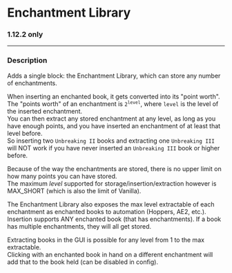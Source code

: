 # Enchantment Library

### **1.12.2 only**

-----

### Description

Adds a single block: the Enchantment Library, which can store any number of enchantments. <br>

When inserting an enchanted book, it gets converted into its "point worth". <br>
The "points worth" of an enchantment is <code>2<sup>level</sup></code>, where `level` is the level of the inserted enchantment. <br>
You can then extract any stored enchantment at any level, as long as you have enough points, and you have inserted an enchantment of at least that level before. <br>
So inserting two `Unbreaking II` books and extracting one `Unbreaking III` will NOT work if you have never inserted an `Unbreaking III` book or higher before. <br>

Because of the way the enchantments are stored, there is no upper limit on how many points you can have stored. <br>
The maximum *level* supported for storage/insertion/extraction however is MAX_SHORT (which is also the limit of Vanilla).

The Enchantment Library also exposes the max level extractable of each enchantment as enchanted books to automation (Hoppers, AE2, etc.). <br>
Insertion supports ANY enchanted book (that has enchantments). If a book has multiple enchantments, they will all get stored.

Extracting books in the GUI is possible for any level from 1 to the max extractable. <br>
Clicking with an enchanted book in hand on a different enchantment will add that to the book held (can be disabled in config).

